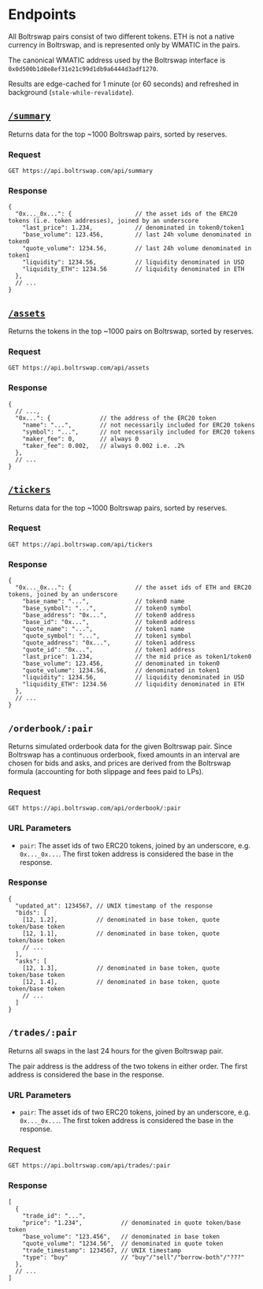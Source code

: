 # Endpoints

All Boltrswap pairs consist of two different tokens. ETH is not a native currency in Boltrswap, and is represented only by WMATIC in the pairs. 

The canonical WMATIC address used by the Boltrswap interface is `0x0d500b1d8e8ef31e21c99d1db9a6444d3adf1270`.

Results are edge-cached for 1 minute (or 60 seconds) and refreshed in background (`stale-while-revalidate`).

## [`/summary`](https://api.boltrswap.com/api/summary)

Returns data for the top ~1000 Boltrswap pairs, sorted by reserves. 

### Request

`GET https://api.boltrswap.com/api/summary`

### Response

```json5
{
  "0x..._0x...": {                  // the asset ids of the ERC20 tokens (i.e. token addresses), joined by an underscore
    "last_price": 1.234,            // denominated in token0/token1
    "base_volume": 123.456,         // last 24h volume denominated in token0
    "quote_volume": 1234.56,        // last 24h volume denominated in token1
    "liquidity": 1234.56,           // liquidity denominated in USD
    "liquidity_ETH": 1234.56        // liquidity denominated in ETH
  },
  // ...
}
```

## [`/assets`](https://api.boltrswap.com/api/assets)

Returns the tokens in the top ~1000 pairs on Boltrswap, sorted by reserves. 

### Request

`GET https://api.boltrswap.com/api/assets`

### Response

```json5
{
  // ...,
  "0x...": {              // the address of the ERC20 token
    "name": "...",        // not necessarily included for ERC20 tokens
    "symbol": "...",      // not necessarily included for ERC20 tokens
    "maker_fee": 0,       // always 0
    "taker_fee": 0.002,   // always 0.002 i.e. .2%
  },
  // ...
}
```

## [`/tickers`](https://api.boltrswap.com/api/tickers)

Returns data for the top ~1000 Boltrswap pairs, sorted by reserves.

### Request

`GET https://api.boltrswap.com/api/tickers`

### Response

```json5
{
  "0x..._0x...": {                  // the asset ids of ETH and ERC20 tokens, joined by an underscore
    "base_name": "...",             // token0 name
    "base_symbol": "...",           // token0 symbol
    "base_address": "0x...",        // token0 address
    "base_id": "0x...",             // token0 address
    "quote_name": "...",            // token1 name
    "quote_symbol": "...",          // token1 symbol
    "quote_address": "0x...",       // token1 address
    "quote_id": "0x...",            // token1 address
    "last_price": 1.234,            // the mid price as token1/token0
    "base_volume": 123.456,         // denominated in token0
    "quote_volume": 1234.56,        // denominated in token1
    "liquidity": 1234.56,           // liquidity denominated in USD
    "liquidity_ETH": 1234.56        // liquidity denominated in ETH
  },
  // ...
}
```

## `/orderbook/:pair`

Returns simulated orderbook data for the given Boltrswap pair.
Since Boltrswap has a continuous orderbook, fixed amounts in an interval are chosen for bids and asks, 
and prices are derived from the Boltrswap formula (accounting for both slippage and fees paid to LPs). 

### Request

`GET https://api.boltrswap.com/api/orderbook/:pair`

### URL Parameters

- `pair`: The asset ids of two ERC20 tokens, joined by an underscore, e.g. `0x..._0x...`. The first token address is considered the base in the response.

### Response

```json5
{
  "updated_at": 1234567, // UNIX timestamp of the response
  "bids": [
    [12, 1.2],           // denominated in base token, quote token/base token
    [12, 1.1],           // denominated in base token, quote token/base token
    // ...
  ],
  "asks": [
    [12, 1.3],           // denominated in base token, quote token/base token
    [12, 1.4],           // denominated in base token, quote token/base token
    // ...
  ]
}
```

## `/trades/:pair`

Returns all swaps in the last 24 hours for the given Boltrswap pair. 

The pair address is the address of the two tokens in either order.
The first address is considered the base in the response.

### URL Parameters

- `pair`: The asset ids of two ERC20 tokens, joined by an underscore, e.g. `0x..._0x...`. The first token address is considered the base in the response.

### Request

`GET https://api.boltrswap.com/api/trades/:pair`

### Response

```json5
[
  {
    "trade_id": "...",
    "price": "1.234",           // denominated in quote token/base token
    "base_volume": "123.456",   // denominated in base token
    "quote_volume": "1234.56",  // denominated in quote token
    "trade_timestamp": 1234567, // UNIX timestamp
    "type": "buy"               // "buy"/"sell"/"borrow-both"/"???" 
  },
  // ...
]
```

